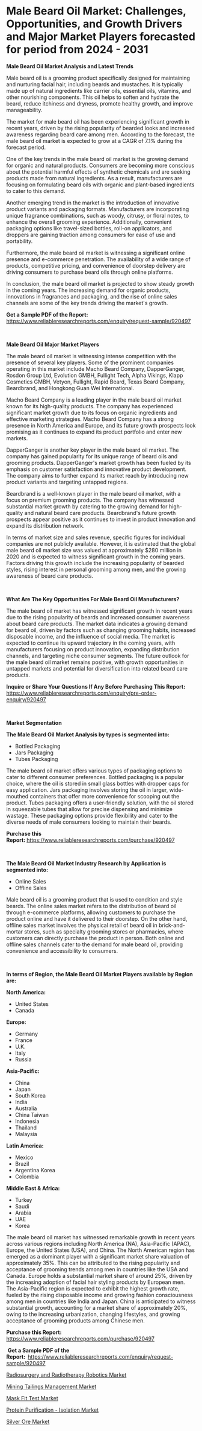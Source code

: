 <p><h1>Male Beard Oil Market: Challenges, Opportunities, and Growth Drivers and Major Market Players forecasted for period from 2024 - 2031</h1></p><p><strong>Male Beard Oil Market Analysis and Latest Trends</strong></p>
<p><p>Male beard oil is a grooming product specifically designed for maintaining and nurturing facial hair, including beards and mustaches. It is typically made up of natural ingredients like carrier oils, essential oils, vitamins, and other nourishing components. This oil helps to soften and hydrate the beard, reduce itchiness and dryness, promote healthy growth, and improve manageability.</p><p>The market for male beard oil has been experiencing significant growth in recent years, driven by the rising popularity of bearded looks and increased awareness regarding beard care among men. According to the forecast, the male beard oil market is expected to grow at a CAGR of 7.1% during the forecast period.</p><p>One of the key trends in the male beard oil market is the growing demand for organic and natural products. Consumers are becoming more conscious about the potential harmful effects of synthetic chemicals and are seeking products made from natural ingredients. As a result, manufacturers are focusing on formulating beard oils with organic and plant-based ingredients to cater to this demand.</p><p>Another emerging trend in the market is the introduction of innovative product variants and packaging formats. Manufacturers are incorporating unique fragrance combinations, such as woody, citrusy, or floral notes, to enhance the overall grooming experience. Additionally, convenient packaging options like travel-sized bottles, roll-on applicators, and droppers are gaining traction among consumers for ease of use and portability.</p><p>Furthermore, the male beard oil market is witnessing a significant online presence and e-commerce penetration. The availability of a wide range of products, competitive pricing, and convenience of doorstep delivery are driving consumers to purchase beard oils through online platforms.</p><p>In conclusion, the male beard oil market is projected to show steady growth in the coming years. The increasing demand for organic products, innovations in fragrances and packaging, and the rise of online sales channels are some of the key trends driving the market's growth.</p></p>
<p><strong>Get a Sample PDF of the Report:&nbsp;</strong> <a href="https://www.reliableresearchreports.com/enquiry/request-sample/920497">https://www.reliableresearchreports.com/enquiry/request-sample/920497</a></p>
<p>&nbsp;</p>
<p><strong>Male Beard Oil Major Market Players</strong></p>
<p><p>The male beard oil market is witnessing intense competition with the presence of several key players. Some of the prominent companies operating in this market include Macho Beard Company, DapperGanger, Rosdon Group Ltd, Evolution GMBH, Fullight Tech, Alpha Vikings, Klapp Cosmetics GMBH, Vetyon, Fullight, Rapid Beard, Texas Beard Company, Beardbrand, and Hongkong Guan Wei International.</p><p>Macho Beard Company is a leading player in the male beard oil market known for its high-quality products. The company has experienced significant market growth due to its focus on organic ingredients and effective marketing strategies. Macho Beard Company has a strong presence in North America and Europe, and its future growth prospects look promising as it continues to expand its product portfolio and enter new markets.</p><p>DapperGanger is another key player in the male beard oil market. The company has gained popularity for its unique range of beard oils and grooming products. DapperGanger's market growth has been fueled by its emphasis on customer satisfaction and innovative product development. The company aims to further expand its market reach by introducing new product variants and targeting untapped regions.</p><p>Beardbrand is a well-known player in the male beard oil market, with a focus on premium grooming products. The company has witnessed substantial market growth by catering to the growing demand for high-quality and natural beard care products. Beardbrand's future growth prospects appear positive as it continues to invest in product innovation and expand its distribution network.</p><p>In terms of market size and sales revenue, specific figures for individual companies are not publicly available. However, it is estimated that the global male beard oil market size was valued at approximately $280 million in 2020 and is expected to witness significant growth in the coming years. Factors driving this growth include the increasing popularity of bearded styles, rising interest in personal grooming among men, and the growing awareness of beard care products.</p></p>
<p>&nbsp;</p>
<p><strong>What Are The Key Opportunities For Male Beard Oil Manufacturers?</strong></p>
<p><p>The male beard oil market has witnessed significant growth in recent years due to the rising popularity of beards and increased consumer awareness about beard care products. The market data indicates a growing demand for beard oil, driven by factors such as changing grooming habits, increased disposable income, and the influence of social media. The market is expected to continue its upward trajectory in the coming years, with manufacturers focusing on product innovation, expanding distribution channels, and targeting niche consumer segments. The future outlook for the male beard oil market remains positive, with growth opportunities in untapped markets and potential for diversification into related beard care products.</p></p>
<p><strong>Inquire or Share Your Questions If Any Before Purchasing This Report:</strong> <a href="https://www.reliableresearchreports.com/enquiry/pre-order-enquiry/920497">https://www.reliableresearchreports.com/enquiry/pre-order-enquiry/920497</a></p>
<p>&nbsp;</p>
<p><strong>Market Segmentation</strong></p>
<p><strong>The Male Beard Oil Market Analysis by types is segmented into:</strong></p>
<p><ul><li>Bottled Packaging</li><li>Jars Packaging</li><li>Tubes Packaging</li></ul></p>
<p><p>The male beard oil market offers various types of packaging options to cater to different consumer preferences. Bottled packaging is a popular choice, where the oil is stored in small glass bottles with dropper caps for easy application. Jars packaging involves storing the oil in larger, wide-mouthed containers that offer more convenience for scooping out the product. Tubes packaging offers a user-friendly solution, with the oil stored in squeezable tubes that allow for precise dispensing and minimize wastage. These packaging options provide flexibility and cater to the diverse needs of male consumers looking to maintain their beards.</p></p>
<p><strong>Purchase this Report:&nbsp;</strong><a href="https://www.reliableresearchreports.com/purchase/920497">https://www.reliableresearchreports.com/purchase/920497</a></p>
<p>&nbsp;</p>
<p><strong>The Male Beard Oil Market Industry Research by Application is segmented into:</strong></p>
<p><ul><li>Online Sales</li><li>Offline Sales</li></ul></p>
<p><p>Male beard oil is a grooming product that is used to condition and style beards. The online sales market refers to the distribution of beard oil through e-commerce platforms, allowing customers to purchase the product online and have it delivered to their doorstep. On the other hand, offline sales market involves the physical retail of beard oil in brick-and-mortar stores, such as specialty grooming stores or pharmacies, where customers can directly purchase the product in person. Both online and offline sales channels cater to the demand for male beard oil, providing convenience and accessibility to consumers.</p></p>
<p>&nbsp;</p>
<p><strong>In terms of Region, the Male Beard Oil Market Players available by Region are:</strong></p>
<p>
    <p> <strong> North America: </strong>
        <ul>
            <li>United States</li>
            <li>Canada</li>
        </ul>
        </p> 
    <p> <strong> Europe: </strong>
        <ul>
            <li>Germany</li>
            <li>France</li>
            <li>U.K.</li>
            <li>Italy</li>
            <li>Russia</li>
        </ul>
        </p> 
    <p> <strong> Asia-Pacific: </strong>
        <ul>
            <li>China</li>
            <li>Japan</li>
            <li>South Korea</li>
            <li>India</li>
            <li>Australia</li>
            <li>China Taiwan</li>
            <li>Indonesia</li>
            <li>Thailand</li>
            <li>Malaysia</li>
        </ul>
        </p> 
    <p> <strong> Latin America: </strong>
        <ul>
            <li>Mexico</li>
            <li>Brazil</li>
            <li>Argentina Korea</li>
            <li>Colombia</li>
        </ul>
        </p> 
    <p> <strong> Middle East & Africa: </strong>
        <ul>
            <li>Turkey</li>
            <li>Saudi</li>
            <li>Arabia</li>
            <li>UAE</li>
            <li>Korea</li>
        </ul>
    </p>
    </p>
<p><p>The male beard oil market has witnessed remarkable growth in recent years across various regions including North America (NA), Asia-Pacific (APAC), Europe, the United States (USA), and China. The North American region has emerged as a dominant player with a significant market share valuation of approximately 35%. This can be attributed to the rising popularity and acceptance of grooming trends among men in countries like the USA and Canada. Europe holds a substantial market share of around 25%, driven by the increasing adoption of facial hair styling products by European men. The Asia-Pacific region is expected to exhibit the highest growth rate, fueled by the rising disposable income and growing fashion consciousness among men in countries like India and Japan. China is anticipated to witness substantial growth, accounting for a market share of approximately 20%, owing to the increasing urbanization, changing lifestyles, and growing acceptance of grooming products among Chinese men.</p></p>
<p><strong>Purchase this Report: </strong><a href="https://www.reliableresearchreports.com/purchase/920497">https://www.reliableresearchreports.com/purchase/920497</a></p>
<p>&nbsp;<strong>Get a Sample PDF of the Report:&nbsp;&nbsp;</strong><a href="https://www.reliableresearchreports.com/enquiry/request-sample/920497">https://www.reliableresearchreports.com/enquiry/request-sample/920497</a></p>
<p><strong></strong></p>
<p><p><a href="https://github.com/BryceTownsendr/Market-Research-Report-List-3/blob/main/radiosurgery-and-radiotherapy-robotics-market.md">Radiosurgery and Radiotherapy Robotics Market</a></p><p><a href="https://www.linkedin.com/pulse/mining-tailings-management-market-size-share-global-analysis-r95ee?trackingId=R2GR%2BJ93QCCmouXGmxIGTQ%3D%3D">Mining Tailings Management Market</a></p><p><a href="https://medium.com/@fosterfahey1016/mask-fit-test-market-size-reveals-the-best-marketing-channels-in-global-industry-0c163df24e4b">Mask Fit Test Market</a></p><p><a href="https://medium.com/@fosterfahey1016/protein-purification-isolation-market-report-reveals-the-latest-trends-and-growth-opportunities-5864854d93bd">Protein Purification - Isolation Market</a></p><p><a href="https://www.linkedin.com/pulse/silver-ore-market-comprehensive-report-its-share-amp-growth-campe?trackingId=dpE%2FfYi6SQu00krKbG5ZZw%3D%3D">Silver Ore Market</a></p></p>